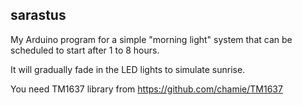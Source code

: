 ## sarastus

My Arduino program for a simple "morning light" system that can be scheduled to start after 1 to 8 hours.

It will gradually fade in the LED lights to simulate sunrise.

You need TM1637 library from https://github.com/chamie/TM1637
